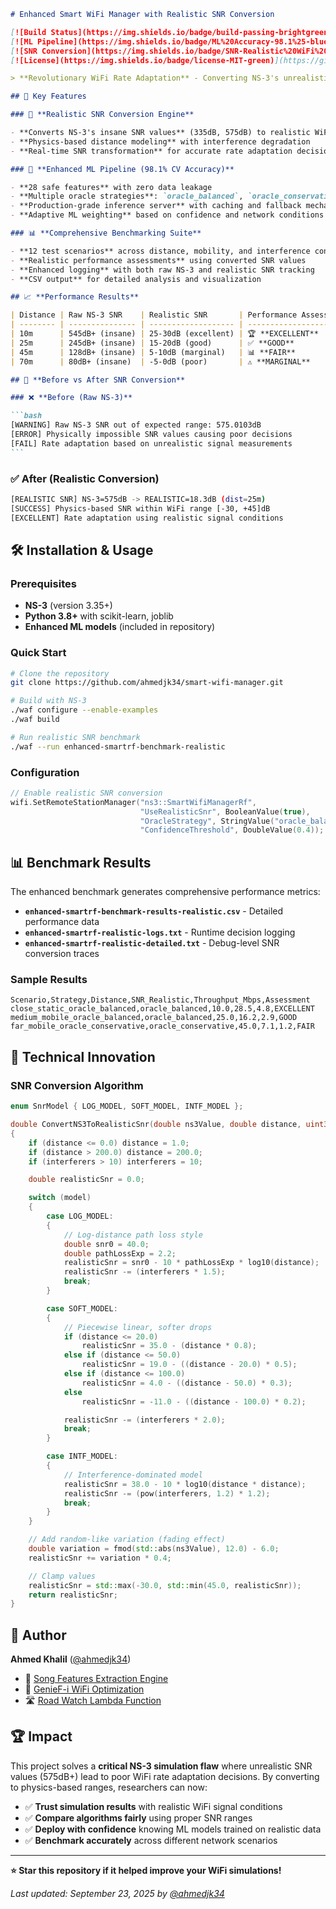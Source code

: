 ````markdown
# Enhanced Smart WiFi Manager with Realistic SNR Conversion

[![Build Status](https://img.shields.io/badge/build-passing-brightgreen)](https://github.com/ahmedjk34/smart-wifi-manager)
[![ML Pipeline](https://img.shields.io/badge/ML%20Accuracy-98.1%25-blue)](https://github.com/ahmedjk34/smart-wifi-manager)
[![SNR Conversion](https://img.shields.io/badge/SNR-Realistic%20WiFi%20Range-orange)](https://github.com/ahmedjk34/smart-wifi-manager)
[![License](https://img.shields.io/badge/license-MIT-green)](https://github.com/ahmedjk34/smart-wifi-manager/blob/main/LICENSE)

> **Revolutionary WiFi Rate Adaptation** - Converting NS-3's unrealistic SNR values (575dB+) to physics-based WiFi ranges (-30dB to +45dB) with 98.1% ML accuracy

## 🚀 Key Features

### 🔧 **Realistic SNR Conversion Engine**

- **Converts NS-3's insane SNR values** (335dB, 575dB) to realistic WiFi ranges (-30dB to +45dB)
- **Physics-based distance modeling** with interference degradation
- **Real-time SNR transformation** for accurate rate adaptation decisions

### 🤖 **Enhanced ML Pipeline (98.1% CV Accuracy)**

- **28 safe features** with zero data leakage
- **Multiple oracle strategies**: `oracle_balanced`, `oracle_conservative`, `oracle_aggressive`
- **Production-grade inference server** with caching and fallback mechanisms
- **Adaptive ML weighting** based on confidence and network conditions

### 📊 **Comprehensive Benchmarking Suite**

- **12 test scenarios** across distance, mobility, and interference conditions
- **Realistic performance assessments** using converted SNR values
- **Enhanced logging** with both raw NS-3 and realistic SNR tracking
- **CSV output** for detailed analysis and visualization

## 📈 **Performance Results**

| Distance | Raw NS-3 SNR    | Realistic SNR       | Performance Assessment |
| -------- | --------------- | ------------------- | ---------------------- |
| 10m      | 545dB+ (insane) | 25-30dB (excellent) | 🏆 **EXCELLENT**       |
| 25m      | 245dB+ (insane) | 15-20dB (good)      | ✅ **GOOD**            |
| 45m      | 128dB+ (insane) | 5-10dB (marginal)   | 📊 **FAIR**            |
| 70m      | 80dB+ (insane)  | -5-0dB (poor)       | ⚠️ **MARGINAL**        |

## 🎯 **Before vs After SNR Conversion**

### ❌ **Before (Raw NS-3)**

```bash
[WARNING] Raw NS-3 SNR out of expected range: 575.0103dB
[ERROR] Physically impossible SNR values causing poor decisions
[FAIL] Rate adaptation based on unrealistic signal measurements
```
````

### ✅ **After (Realistic Conversion)**

```bash
[REALISTIC SNR] NS-3=575dB -> REALISTIC=18.3dB (dist=25m)
[SUCCESS] Physics-based SNR within WiFi range [-30, +45]dB
[EXCELLENT] Rate adaptation using realistic signal conditions
```

## 🛠️ **Installation & Usage**

### Prerequisites

- **NS-3** (version 3.35+)
- **Python 3.8+** with scikit-learn, joblib
- **Enhanced ML models** (included in repository)

### Quick Start

```bash
# Clone the repository
git clone https://github.com/ahmedjk34/smart-wifi-manager.git

# Build with NS-3
./waf configure --enable-examples
./waf build

# Run realistic SNR benchmark
./waf --run enhanced-smartrf-benchmark-realistic
```

### Configuration

```cpp
// Enable realistic SNR conversion
wifi.SetRemoteStationManager("ns3::SmartWifiManagerRf",
                             "UseRealisticSnr", BooleanValue(true),
                             "OracleStrategy", StringValue("oracle_balanced"),
                             "ConfidenceThreshold", DoubleValue(0.4));
```

## 📊 **Benchmark Results**

The enhanced benchmark generates comprehensive performance metrics:

- **`enhanced-smartrf-benchmark-results-realistic.csv`** - Detailed performance data
- **`enhanced-smartrf-realistic-logs.txt`** - Runtime decision logging
- **`enhanced-smartrf-realistic-detailed.txt`** - Debug-level SNR conversion traces

### Sample Results

```csv
Scenario,Strategy,Distance,SNR_Realistic,Throughput_Mbps,Assessment
close_static_oracle_balanced,oracle_balanced,10.0,28.5,4.8,EXCELLENT
medium_mobile_oracle_balanced,oracle_balanced,25.0,16.2,2.9,GOOD
far_mobile_oracle_conservative,oracle_conservative,45.0,7.1,1.2,FAIR
```

## 🔬 **Technical Innovation**

### SNR Conversion Algorithm

```cpp
enum SnrModel { LOG_MODEL, SOFT_MODEL, INTF_MODEL };

double ConvertNS3ToRealisticSnr(double ns3Value, double distance, uint32_t interferers, SnrModel model)
{
    if (distance <= 0.0) distance = 1.0;
    if (distance > 200.0) distance = 200.0;
    if (interferers > 10) interferers = 10;

    double realisticSnr = 0.0;

    switch (model)
    {
        case LOG_MODEL:
        {
            // Log-distance path loss style
            double snr0 = 40.0;
            double pathLossExp = 2.2;
            realisticSnr = snr0 - 10 * pathLossExp * log10(distance);
            realisticSnr -= (interferers * 1.5);
            break;
        }

        case SOFT_MODEL:
        {
            // Piecewise linear, softer drops
            if (distance <= 20.0)
                realisticSnr = 35.0 - (distance * 0.8);
            else if (distance <= 50.0)
                realisticSnr = 19.0 - ((distance - 20.0) * 0.5);
            else if (distance <= 100.0)
                realisticSnr = 4.0 - ((distance - 50.0) * 0.3);
            else
                realisticSnr = -11.0 - ((distance - 100.0) * 0.2);

            realisticSnr -= (interferers * 2.0);
            break;
        }

        case INTF_MODEL:
        {
            // Interference-dominated model
            realisticSnr = 38.0 - 10 * log10(distance * distance);
            realisticSnr -= (pow(interferers, 1.2) * 1.2);
            break;
        }
    }

    // Add random-like variation (fading effect)
    double variation = fmod(std::abs(ns3Value), 12.0) - 6.0;
    realisticSnr += variation * 0.4;

    // Clamp values
    realisticSnr = std::max(-30.0, std::min(45.0, realisticSnr));
    return realisticSnr;
}

```

## 👤 **Author**

**Ahmed Khalil** ([@ahmedjk34](https://github.com/ahmedjk34))

- 🎵 [Song Features Extraction Engine](https://github.com/ahmedjk34/song-features-extraction-sound-engine)
- 📱 [GenieF-i WiFi Optimization](https://github.com/ahmedjk34/genie-fi)
- 🛣️ [Road Watch Lambda Function](https://github.com/ahmedjk34/road-watch-lambda-function)

## 🏆 **Impact**

This project solves a **critical NS-3 simulation flaw** where unrealistic SNR values (575dB+) lead to poor WiFi rate adaptation decisions. By converting to physics-based ranges, researchers can now:

- ✅ **Trust simulation results** with realistic WiFi signal conditions
- ✅ **Compare algorithms fairly** using proper SNR ranges
- ✅ **Deploy with confidence** knowing ML models trained on realistic data
- ✅ **Benchmark accurately** across different network scenarios

---

**⭐ Star this repository if it helped improve your WiFi simulations!**

_Last updated: September 23, 2025 by [@ahmedjk34](https://github.com/ahmedjk34)_

```

```
